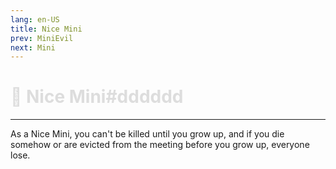 ```yaml
---
lang: en-US
title: Nice Mini
prev: MiniEvil
next: Mini
---
```


# <font color="#dddddd">🐁 <b>Nice Mini#dddddd</b></font> <Badge text="Power" type="tip" vertical="middle"/>
---

As a Nice Mini, you can't be killed until you grow up, and if you die somehow or are evicted from the meeting before you grow up, everyone lose.